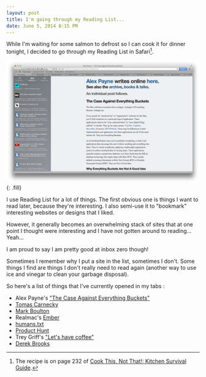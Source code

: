 ```yaml
---
layout: post
title: I'm going through my Reading List...
date: June 5, 2014 8:15 PM
---
```


While I'm waiting for some salmon to defrost so I can cook it for dinner tonight, I decided to go through my Reading List in Safari[^1].

![An example Reading List session as it were."](/files/2014/06/reading_list.jpg)
{: .fill}

I use Reading List for a lot of things. The first obvious one is things I want to read later, because they're interesting. I also semi-use it to "bookmark" interesting websites or designs that I liked.

However, it generally becomes an overwhelming stack of sites that at one point I thought were interesting and I have not gotten around to reading… Yeah…

I am proud to say I am pretty good at inbox zero though!

Sometimes I remember why I put a site in the list, sometimes I don't. Some things I find are things I don't really need to read again (another way to use ice and vinegar to clean your garbage disposal).

So here's a list of things that I've currently opened in my tabs :
 - Alex Payne's ["The Case Against Everything Buckets"](https://al3x.net/2009/01/31/against-everything-buckets.html)
 - [Tomas Carnecky](https://caurea.org)
 - [Mark Boulton](http://www.markboulton.co.uk)
 - Realmac's [Ember](http://realmacsoftware.com/ember)
 - [humans.txt](http://humanstxt.org/Standard.html)
 - [Product Hunt](http://www.producthunt.com)
 - Trey Griff's ["Let's have coffee"](http://coffee.tgriff3.com)
 - [Derek Brooks](http://derek.broox.com/bio)

 [^1]: The recipe is on page 232 of [Cook This, Not That!: Kitchen Survival Guide](http://www.amazon.com/Cook-This-Not-That-Survival/dp/160529442X/ref=sr_1_4?s=books&ie=UTF8&qid=1402024844&sr=1-4&keywords=eat+this+not+that).
